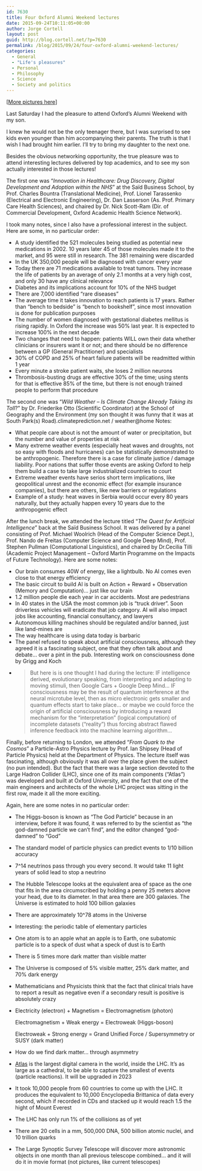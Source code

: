 ```yaml
---
id: 7630
title: Four Oxford Alumni Weekend lectures
date: 2015-09-24T10:11:05+00:00
author: Jorge Cortell
layout: post
guid: http://blog.cortell.net/?p=7630
permalink: /blog/2015/09/24/four-oxford-alumni-weekend-lectures/
categories:
  - General
  - "Life's pleasures"
  - Personal
  - Philosophy
  - Science
  - Society and politics
---
```

[<a href="https://www.facebook.com/media/set/?set=a.10153454266537911.1073741829.90918377910&type=1&l=ff6eac2a5a" target="_blank">More pictures here</a>]

Last Saturday I had the pleasure to attend Oxford’s Alumni Weekend with my son.
  
I knew he would not be the only teenager there, but I was surprised to see kids even younger than him accompanying their parents. The truth is that I wish I had brought him earlier. I’ll try to bring my daughter to the next one.
  
Besides the obvious networking opportunity, the true pleasure was to attend interesting lectures delivered by top academics, and to see my son actually interested in those lectures!

The first one was “_Innovation in Healthcare: Drug Discovery, Digital Development and Adoption within the NHS_” at the Saïd Business School, by Prof. Charles Bountra (Translational Medicine), Prof. Lionel Tarassenko (Electrical and Electronic Engineering), Dr. Dan Lasserson (As. Prof. Primary Care Health Sciences), and chaired by Dr. Nick Scott-Ram (Dir. of Commercial Development, Oxford Academic Health Science Network).
  
I took many notes, since I also have a professional interest in the subject. Here are some, in no particular order:

  * A study identified the 521 molecules being studied as potential new medications in 2002. 10 years later 45 of those molecules made it to the market, and 95 were still in research. The 381 remaining were discarded
  * In the UK 350,000 people will be diagnosed with cancer every year
  * Today there are 71 medications available to treat tumors. They increase the life of patients by an average of only 2.1 months at a very high cost, and only 30 have any clinical relevance
  * Diabetes and its implications account for 10% of the NHS budget
  * There are 7,000 identified “rare diseases”
  * The average time it takes innovation to reach patients is 17 years. Rather than “bench to bedside” is “bench to bookshelf”, since most innovation is done for publication purposes
  * The number of women diagnosed with gestational diabetes mellitus is rising rapidly. In Oxford the increase was 50% last year. It is expected to increase 100% in the next decade
  * Two changes that need to happen: patients WILL own their data whether clinicians or insurers want it or not; and there should be no difference between a GP (General Practitioner) and specialists
  * 30% of COPD and 25% of heart failure patients will be readmitted within 1 year
  * Every minute a stroke patient waits, she loses 2 million neurons
  * Thrombosis-busting drugs are effective 30% of the time; using stents for that is effective 85% of the time, but there is not enough trained people to perform that procedure

The second one was “_Wild Weather &#8211; Is Climate Change Already Taking its Toll_?” by Dr. Friederike Otto (Scientific Coordinator) at the School of Geography and the Environment (my son thought it was funny that it was at South Park(s) Road).climateprediction.net / weather@home Notes:

  * What people care about is not the amount of water or precipitation, but the number and value of properties at risk
  * Many extreme weather events (especially heat waves and droughts, not so easy with floods and hurricanes) can be statistically demonstrated to be anthropogenic. Therefore there is a case for climate justice / damage liability. Poor nations that suffer those events are asking Oxford to help them build a case to take large industrialized countries to court
  * Extreme weather events have serios short term implications, like geopolitical unrest and the economic effect (for example insurance companies), but there are others, like new barriers or regulations
  * Example of a study: heat waves in Serbia would occur every 80 years naturally, but they actually happen every 10 years due to the anthropogenic effect

After the lunch break, we attended the lecture titled “_The Quest for Artificial Intelligence_” back at the Saïd Business School. It was delivered by a panel consisting of Prof. Michael Woolrich (Head of the Computer Science Dept.), Prof. Nando de Freitas (Computer Science and Google Deep Mind), Prof. Stephen Pullman (Computational Linguistics), and chaired by Dr.Cecilia Tilli (Academic Project Management &#8211; Oxford Martin Programme on the Impacts of Future Technology). Here are some notes:

  * Our brain consumes 40W of energy, like a lightbulb. No AI comes even close to that energy efficiency
  * The basic circuit to build AI is built on Action + Reward + Observation (Memory and Computation)… just like our brain
  * 1.2 million people die each year in car accidents. Most are pedestrians
  * In 40 states in the USA the most common job is “truck driver”. Soon driverless vehicles will eradicate that job category. AI will also impact jobs like accounting, financial consultancy, and lawyers
  * Autonomous killing machines should be regulated and/or banned, just like land-mines are
  * The way healthcare is using data today is barbaric
  * The panel refused to speak about artificial consciousness, although they agreed it is a fascinating subject, one that they often talk about and debate… over a pint in the pub. Interesting work on consciousness done by Grigg and Koch
  * > But here is is one thought I had during the lecture: IF intelligence derived, evolutionary speaking, from interpreting and adapting to moving stimuli, then Google Cars + Google Deep Mind… IF consciousness may be the result of quantum interference at the neural microtube level, then as micro electronic gets smaller and quantum effects start to take place… or maybe we could force the origin of artificial consciousness by introducing a reward mechanism for the “interpretation” (logical computation) of incomplete datasets (“reality”) thus forcing abstract flawed inference feedback into the machine learning algorithm…

Finally, before returning to London, we attended “_From Quark to the Cosmos_” a Particle-Astro Physics lecture by Prof. Ian Shipsey (Head of Particle Physics) held at the Department of Physics. The lecture itself was fascinating, although obviously it was all over the place given the subject (no pun intended). But the fact that there was a large section devoted to the Large Hadron Collider (LHC), since one of its main components (“Atlas”) was developed and built at Oxford University, and the fact that one of the main engineers and architects of the whole LHC project was sitting in the first row, made it all the more exciting.
  
Again, here are some notes in no particular order:

  * The Higgs-boson is known as “The God Particle” because in an interview, before it was found, it was referred to by the scientist as “the god-damned particle we can’t find”, and the editor changed “god-damned” to “God”
  * The standard model of particle physics can predict events to 1/10 billion accuracy
  * 7^14 neutrinos pass through you every second. It would take 11 light years of solid lead to stop a neutrino
  * The Hubble Telescope looks at the equivalent area of space as the one that fits in the area circumscribed by holding a penny 25 meters above your head, due to its diameter. In that area there are 300 galaxies. The Universe is estimated to hold 100 billion galaxies
  * There are approximately 10^78 atoms in the Universe
  * Interesting: the periodic table of elementary particles
  * One atom is to an apple what an apple is to Earth, one subatomic particle is to a speck of dust what a speck of dust is to Earth
  * There is 5 times more dark matter than visible matter
  * The Universe is composed of 5% visible matter, 25% dark matter, and 70% dark energy
  * Mathematicians and Physicists think that the fact that clinical trials have to report a result as negative even if a secondary result is positive is absolutely crazy
  * Electricity (electron) + Magnetism = Electromagnetism (photon)
  
    Electromagnetism + Weak energy = Electroweak (Higgs-boson)
  
    Electroweak + Strong energy = Grand Unified Force / Supersymmetry or SUSY (dark matter)
  * How do we find dark matter… through asymmetry
  * <a href="http://atlas.ch" target="_blank">Atlas</a> is the largest digital camera in the world, inside the LHC. It’s as large as a cathedral, to be able to capture the smallest of events (particle reactions). It will be upgraded in 2023
  * It took 10,000 people from 60 countries to come up with the LHC. It produces the equivalent to 10,000 Encyclopedia Brittanica of data every second, which if recorded in CDs and stacked up it would reach 1.5 the hight of Mount Everest
  * The LHC has only run 1% of the collisions as of yet
  * There are 20 cells in a mm, 500,000 DNA, 500 billion atomic nuclei, and 10 trillion quarks
  * The Large Synoptic Survey Telescope will discover more astronomic objects in one month than all previous telescope combined… and it will do it in movie format (not pictures, like current telescopes)